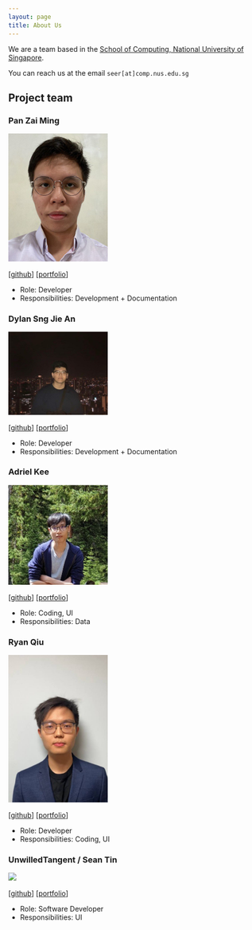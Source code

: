 ```yaml
---
layout: page
title: About Us
---
```


We are a team based in the [School of Computing, National University of Singapore](http://www.comp.nus.edu.sg).

You can reach us at the email `seer[at]comp.nus.edu.sg`

## Project team

### Pan Zai Ming

<img src="images/pzaiming.png" width="200px">

[[github](https://github.com/pzaiming)]
[[portfolio](team/johndoe.md)]

* Role: Developer
* Responsibilities: Development + Documentation

### Dylan Sng Jie An

<img src="images/dsja612.png" width="200px">

[[github](https://github.com/dsja612)]
[[portfolio](team/johndoe.md)]

* Role: Developer
* Responsibilities: Development + Documentation

### Adriel Kee

<img src="images/Adriel.png" width="200px">

[[github](http://github.com/amoonguss1)] 
[[portfolio](team/johndoe.md)]

* Role: Coding, UI
* Responsibilities: Data

### Ryan Qiu

<img src="images/ryanqiu.png" width="200px">

[[github](http://github.com/ryanqiu1)]
[[portfolio](team/johndoe.md)]

* Role: Developer
* Responsibilities: Coding, UI

### UnwilledTangent / Sean Tin

<img src="images/seantin.png" width="200px">

[[github](https://github.com/UnwilledTangent)]
[[portfolio](team/johndoe.md)]

* Role: Software Developer
* Responsibilities: UI
